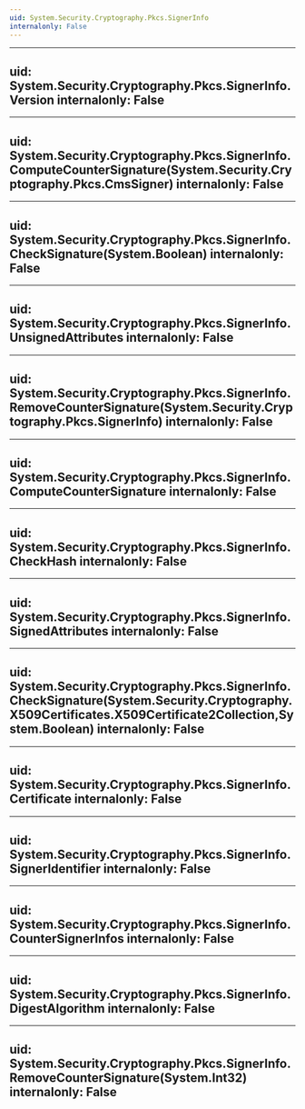 ```yaml
---
uid: System.Security.Cryptography.Pkcs.SignerInfo
internalonly: False
---
```


---
uid: System.Security.Cryptography.Pkcs.SignerInfo.Version
internalonly: False
---

---
uid: System.Security.Cryptography.Pkcs.SignerInfo.ComputeCounterSignature(System.Security.Cryptography.Pkcs.CmsSigner)
internalonly: False
---

---
uid: System.Security.Cryptography.Pkcs.SignerInfo.CheckSignature(System.Boolean)
internalonly: False
---

---
uid: System.Security.Cryptography.Pkcs.SignerInfo.UnsignedAttributes
internalonly: False
---

---
uid: System.Security.Cryptography.Pkcs.SignerInfo.RemoveCounterSignature(System.Security.Cryptography.Pkcs.SignerInfo)
internalonly: False
---

---
uid: System.Security.Cryptography.Pkcs.SignerInfo.ComputeCounterSignature
internalonly: False
---

---
uid: System.Security.Cryptography.Pkcs.SignerInfo.CheckHash
internalonly: False
---

---
uid: System.Security.Cryptography.Pkcs.SignerInfo.SignedAttributes
internalonly: False
---

---
uid: System.Security.Cryptography.Pkcs.SignerInfo.CheckSignature(System.Security.Cryptography.X509Certificates.X509Certificate2Collection,System.Boolean)
internalonly: False
---

---
uid: System.Security.Cryptography.Pkcs.SignerInfo.Certificate
internalonly: False
---

---
uid: System.Security.Cryptography.Pkcs.SignerInfo.SignerIdentifier
internalonly: False
---

---
uid: System.Security.Cryptography.Pkcs.SignerInfo.CounterSignerInfos
internalonly: False
---

---
uid: System.Security.Cryptography.Pkcs.SignerInfo.DigestAlgorithm
internalonly: False
---

---
uid: System.Security.Cryptography.Pkcs.SignerInfo.RemoveCounterSignature(System.Int32)
internalonly: False
---
